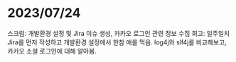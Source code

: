 # 2023/07/24

스크럼: 개발환경 설정 및 Jira 이슈 생성, 카카오 로그인 관련 정보 수집
회고: 일주일치 Jira를 먼저 작성하고 개발환경 설정에서 한참 애를 먹음. log4j와 slf4j를 비교해보고, 카카오 소셜 로그인에 대해 알아봄.